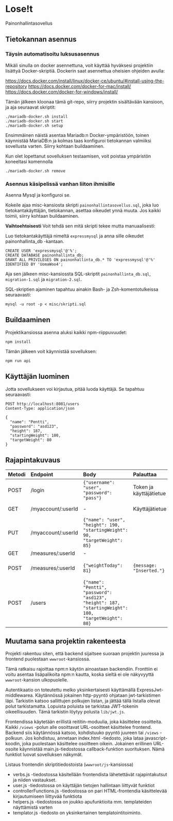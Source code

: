 # Lose!t
Painonhallintasovellus

## Tietokannan asennus

### Täysin automatisoitu luksusasennus
Mikäli sinulla on docker asennettuna, voit käyttää hyväksesi projektiin lisättyä Docker-skriptiä. Dockerin saat asennettua oheisien ohjeiden avulla:

https://docs.docker.com/install/linux/docker-ce/ubuntu/#install-using-the-repository
https://docs.docker.com/docker-for-mac/install/
https://docs.docker.com/docker-for-windows/install/

Tämän jälkeen kloonaa tämä git-repo, siirry projektin sisältävään kansioon, ja aja seuraavat skriptit:
```
./mariadb-docker.sh install
./mariadb-docker.sh start
./mariadb-docker.sh setup
```
Ensimmäinen näistä asentaa Mariadb:n Docker-ympäristöön, toinen käynnistää MariaDB:n ja kolmas taas konfiguroi tietokannan valmiiksi sovellusta varten. Siirry kohtaan buildaaminen.

Kun olet lopettanut sovelluksen testaamisen, voit poistaa ympäristön koneeltasi komennolla
```
./mariadb-docker.sh remove
```

### Asennus käsipelissä vanhan liiton ihmisille
Asenna Mysql ja konfiguroi se.

Kokeile ajaa misc-kansiosta skripti `painonhallintasovellus.sql`, joka luo tietokantakäyttäjän, tietokannan, asettaa oikeudet ynnä muuta. Jos kaikki toimii, siirry kohtaan buildaaminen.

**Vaihtoehtoisesti**  Voit tehdä sen mitä skripti tekee mutta manuaalisesti:

Luo tietokantakäyttäjä nimeltä `expressmysql` ja anna sille oikeudet painonhallinta_db -kantaan.

    CREATE USER 'expressmysql'@'%';
    CREATE DATABASE painonhallinta_db;
    GRANT ALL PRIVILEGES ON painonhallinta_db.* TO 'expressmysql'@'%' IDENTIFIED BY 'UomaWoo4';

Aja sen jälkeen misc-kansiossta SQL-skriptit `painonhallinta_db.sql`, `migration-1.sql` ja `migration-2.sql`.


SQL-skriptien ajaminen tapahtuu ainakin Bash- ja Zsh-komentotulkeissa seuraavasti:
```
mysql -u root -p < misc/skripti.sql
```
## Buildaaminen
Projektikansiossa asenna aluksi kaikki npm-riippuvuudet:
```
npm install
```
Tämän jälkeen voit käynnistää sovelluksen:
```
npm run api
```

## Käyttäjän luominen

Jotta sovellukseen voi kirjautua, pitää luoda käyttäjä. Se tapahtuu seuraavasti:

```
POST http://localhost:8081/users
Content-Type: application/json

{
  "name": "Pentti",
  "password": "asd123",
  "height": 187,
  "startingWeight": 100,
  "targetWeight": 80
}

```

## Rajapintakuvaus

| Metodi | Endpoint           | Body                                                                                                     | Palauttaa                    | Kuvaus                                        |
| ------ | :----------------- | :-----                                                                                                   | :--------                    | :-------                                      |
| POST   | /login             | ```{"username": "user", "password": "pass"}```                                                           | Token ja käyttäjätietue      |                                               |
| GET    | /myaccount/:userId | -                                                                                                        | Käyttäjätietue               | Palauttaa käyttäjätietueen.                   |
| PUT    | /myaccount/:userId | ```{"name": "user", "height": 190, "startingWeight": 90, "targetWeight": 85}```                          |                              |                                               |
| GET    | /measures/:userId  | -                                                                                                        |                              |                                               |
| POST   | /measures/:userId  | ```{"weightToday": 81}```                                                                                | ```{message: "Inserted."}``` | Tallentaa uuden painomittauksen tietokantaan. |
| POST   | /users             | ```{"name": "Pentti", "password": "asd123", "height": 187, "startingWeight": 100, "targetWeight": 80}``` |                              |                                               |

## Muutama sana projektin rakenteesta
Projekti rakentuu siten, että backend sijaitsee suoraan projektin juuressa ja frontend puolestaan `wwwroot`-kansiossa.

Tämä ratkaisu rajoittaa npm:n käytön ainoastaan backendiin. Fronttiin ei voitu asentaa lisäpalikoita npm:n kautta, koska sieltä ei ole näkyvyyttä `wwwroot`-kansion ulkopuolelle.

Autentikaatio on toteutettu melko yksinkertaisesti käyttämällä ExpressJwt-middlewarea. Käytännössä jokainen http-pyyntö ohjataan jwt-tarkistimen läpi. Tarkistin katsoo sallittujen polkujen listan, ja jättää tällä listalla olevat polut tarkistamatta. Lopuista poluista se tarkistaa JWT-tokenin oikeellisuuden. Tämä tarkistin löytyy polusta `lib/jwt.js`.

Frontendissa käytetään erillistä reititin-moduulia, joka käsittelee osoitteita. Kaikki `/views` -polun alle osoittavat URL-osoitteet käsittelee frontend. Backend siis käytännössä katsoo, kohdistuuko pyyntö juureen tai `/views` -polkuun. Jos kohdistuu, annetaan index.html -tiedosto, joka lataa javascript-koodin, joka puolestaan käsittelee osoitteen oikein. Jokainen erillinen URL-osoite käynnistää main.js-tiedostossa callback-funktion suorituksen. Nämä funktiot luovat sovelluksen näkymät.

Listaus frontendin skriptitiedostoista (`wwwroot/js`-kansiossa)

 - verbs.js -tiedostossa käsitellään frontendista lähetettävät rajapintakutsut ja niiden vastaukset.
 - user.js -tiedostossa on käyttäjän tietojen hallintaan liittyvät funktiot
 - controllerFunctions.js -tiedostossa on pari HTML-frontendia käsittelevää kirjautumiseen liittyvää funktiota
 - helpers.js -tiedostossa on joukko apufunktioita mm. templateiden näyttämistä varten
 - templator.js -tiedosto on yksinkertainen templatointitoiminto.
